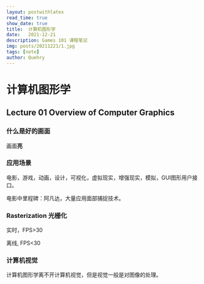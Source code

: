 ```yaml
---
layout: postwithlatex
read_time: true
show_date: true
title:  计算机图形学
date:   2021-12-21  
description: Games 101 课程笔记
img: posts/20211221/1.jpg 
tags: [note]
author: Quehry
---
```


# 计算机图形学
## Lecture 01 Overview of Computer Graphics
### 什么是好的画面
画面**亮**
### 应用场景
电影，游戏，动画，设计，可视化，虚拟现实，增强现实，模拟，GUI图形用户接口。   

电影中里程碑：阿凡达，大量应用面部捕捉技术。
### Rasterization 光栅化
实时，FPS>30

离线, FPS<30
### 计算机视觉
计算机图形学离不开计算机视觉，但是视觉一般是对图像的处理。
